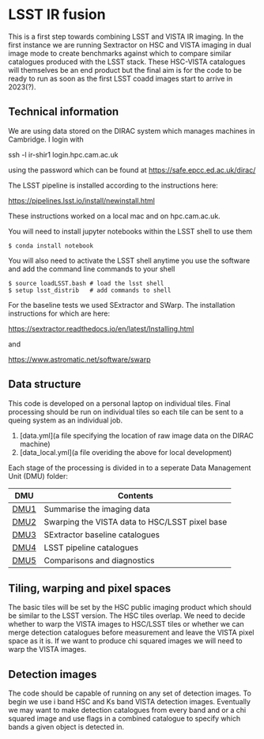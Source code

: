 # LSST IR fusion

This is a first step towards combining LSST and VISTA IR imaging. In the first instance we are running Sextractor on HSC and VISTA imaging in dual image mode to create benchmarks against which to compare similar catalogues produced with the LSST stack. These HSC-VISTA catalogues will themselves be an end product but the final aim is for the code to be ready to run as soon as the first LSST coadd images start to arrive in 2023(?).

## Technical information

We are using data stored on the DIRAC system which manages machines in Cambridge. I login with 

ssh -l ir-shir1 login.hpc.cam.ac.uk

using the password which can be found at https://safe.epcc.ed.ac.uk/dirac/

The LSST pipeline is installed according to the instructions here:

https://pipelines.lsst.io/install/newinstall.html

These instructions worked on a local mac and on hpc.cam.ac.uk.

You will need to install jupyter notebooks within the LSST shell to use them

```Shell
$ conda install notebook

```

You will also need to activate the LSST shell anytime you use the software and add the command line commands to your shell

```Shell
$ source loadLSST.bash # load the lsst shell
$ setup lsst_distrib   # add commands to shell
```

For the baseline tests we used SExtractor and SWarp. The installation instructions for which are here:

https://sextractor.readthedocs.io/en/latest/Installing.html

and 

https://www.astromatic.net/software/swarp


## Data structure

This code is developed on a personal laptop on individual tiles. Final processing should be run on individual tiles so each tile can be sent to a queing system as an individual job. 

1. [data.yml](a file specifying the location of raw image data on the DIRAC machine)
2. [data_local.yml](a file overiding the above for local development)

Each stage of the processing is divided in to a seperate Data Management Unit (DMU) folder:

 DMU               |  Contents
-------------------|------------------------------------------
 [DMU1](dmu1)      |  Summarise the imaging data
 [DMU2](dmu2)      |  Swarping the VISTA data to HSC/LSST pixel base
 [DMU3](dmu3)      |  SExtractor baseline catalogues
 [DMU4](dmu4)      |  LSST pipeline catalogues
 [DMU5](dmu5)      |  Comparisons and diagnostics


## Tiling, warping and pixel spaces

The basic tiles will be set by the HSC public imaging product which should be similar to the LSST version. The HSC tiles overlap. We need to decide whether to warp the VISTA images to HSC/LSST tiles or whether we can merge detection catalogues before measurement and leave the VISTA pixel space as it is. If we want to produce chi squared images we will need to warp the VISTA images.

## Detection images

The code should be capable of running on any set of detection images. To begin we use i band HSC and Ks band VISTA detection images. Eventually we may want to make detection catalogues from every band and or a chi squared image and use flags in a combined catalogue to specify which bands a given object is detected in.
